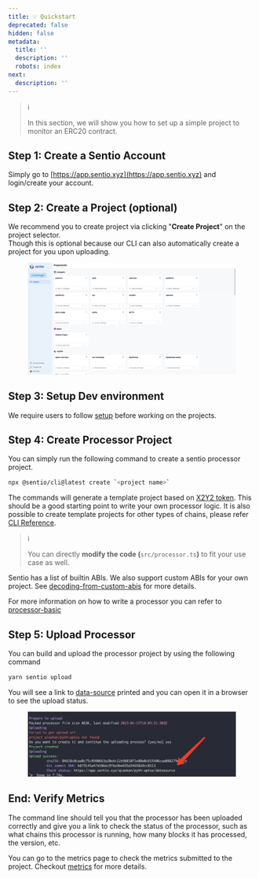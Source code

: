 ```yaml
---
title: 💡 Quickstart
deprecated: false
hidden: false
metadata:
  title: ''
  description: ''
  robots: index
next:
  description: ''
---
```

> ℹ️
>
> In this section, we will show you how to set up a simple project to monitor an ERC20 contract.

## Step 1: Create a Sentio Account

Simply go to [https://app.sentio.xyz](https://app.sentio.xyz) and login/create your account.

## Step 2: Create a Project (optional)

We recommend you to create project via clicking "**Create Project**" on the project selector.\
Though this is optional because our CLI can also automatically create a project for you upon uploading.

<figure>
  <img src="https://raw.githubusercontent.com/sentioxyz/docs/v1.0/assets/createProject.gif" alt="" />

  <figcaption />
</figure>

## Step 3: Setup Dev environment

We require users to follow [setup](setup "mention") before working on the projects.

## Step 4: Create Processor Project

You can simply run the following command to create a sentio processor project.

```bash
npx @sentio/cli@latest create `<project name>`
```

The commands will generate a template project based on [X2Y2 token](https://github.com/X2Y2-io/x2y2-sdk). This should be a good starting point to write your own processor logic. It is also possible to create template projects for other types of chains, please refer [CLI Reference](cli-reference#sentio-create).

> ℹ️
>
> You can directly **modify the code (**`src/processor.ts`**)** to fit your use case as well.

Sentio has a list of builtin ABIs. We also support custom ABIs for your own project. See [decoding-from-custom-abis](decoding-from-custom-abis "mention") for more details.

For more information on how to write a processor you can refer to [processor-basic](processor-basic "mention")

## Step 5: Upload Processor

You can build and upload the processor project by using the following command

```bash
yarn sentio upload
```

You will see a link to [data-source](data-source "mention") printed and you can open it in a browser to see the upload status.

<figure>
  <img src="https://raw.githubusercontent.com/sentioxyz/docs/v1.0/assets/image (4) (3) (1).png" alt="" />

  <figcaption />
</figure>

## End: Verify Metrics

The command line should tell you that the processor has been uploaded correctly and give you a link to check the status of the processor, such as what chains this processor is running, how many blocks it has processed, the version, etc.

You can go to the metrics page to check the metrics submitted to the project. Checkout [metrics](metrics "mention") for more details.